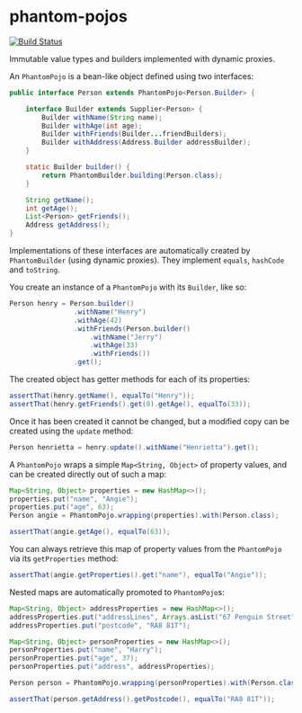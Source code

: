 # phantom-pojos

[![Build Status](https://travis-ci.org/poetix/phantom-pojos.svg?branch=master)](https://travis-ci.org/poetix/phantom-pojos)

Immutable value types and builders implemented with dynamic proxies.

An ```PhantomPojo``` is a bean-like object defined using two interfaces:

```java
public interface Person extends PhantomPojo<Person.Builder> {

    interface Builder extends Supplier<Person> {
        Builder withName(String name);
        Builder withAge(int age);
        Builder withFriends(Builder...friendBuilders);
        Builder withAddress(Address.Builder addressBuilder);
    }

    static Builder builder() {
        return PhantomBuilder.building(Person.class);
    }

    String getName();
    int getAge();
    List<Person> getFriends();
    Address getAddress();
}
```

Implementations of these interfaces are automatically created by ```PhantomBuilder``` (using dynamic proxies).
They implement ```equals```, ```hashCode``` and ```toString```.
 
You create an instance of a ```PhantomPojo``` with its ```Builder```, like so:

```java
Person henry = Person.builder()
                .withName("Henry")
                .withAge(42)
                .withFriends(Person.builder()
                    .withName("Jerry")
                    .withAge(33)
                    .withFriends())
                .get();
```

The created object has getter methods for each of its properties:

```java
assertThat(henry.getName(), equalTo("Henry"));
assertThat(henry.getFriends().get(0).getAge(), equalTo(33));
```

Once it has been created it cannot be changed, but a modified copy can be created using the ```update``` method:

```java
Person henrietta = henry.update().withName("Henrietta").get();
```

A ```PhantomPojo``` wraps a simple ```Map<String, Object>``` of property values, and can be created directly out of such a map:

```java
Map<String, Object> properties = new HashMap<>();
properties.put("name", "Angie");
properties.put("age", 63);
Person angie = PhantomPojo.wrapping(properties).with(Person.class);

assertThat(angie.getAge(), equalTo(63));
```

You can always retrieve this map of property values from the ```PhantomPojo``` via its ```getProperties``` method:

```java
assertThat(angie.getProperties().get("name"), equalTo("Angie"));
```

Nested maps are automatically promoted to ```PhantomPojo```s:

```java
Map<String, Object> addressProperties = new HashMap<>();
addressProperties.put("addressLines", Arrays.asList("67 Penguin Street", "Cinderford"));
addressProperties.put("postcode", "RA8 81T");

Map<String, Object> personProperties = new HashMap<>();
personProperties.put("name", "Harry");
personProperties.put("age", 37);
personProperties.put("address", addressProperties);

Person person = PhantomPojo.wrapping(personProperties).with(Person.class);

assertThat(person.getAddress().getPostcode(), equalTo("RA8 81T"));
```
